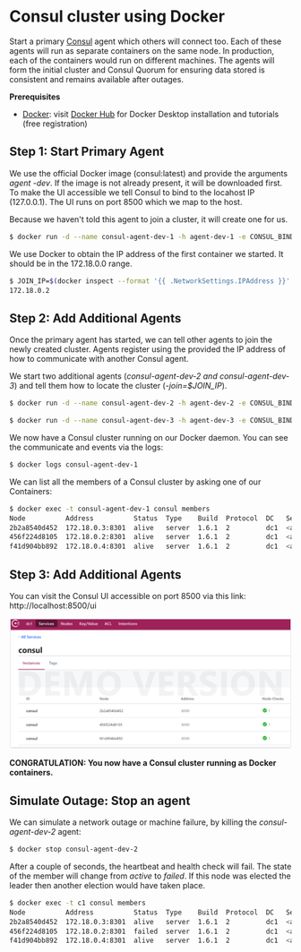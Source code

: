# Consul cluster using Docker

Start a primary [Consul](https://www.consul.io/) agent which others will connect too. Each of these agents will run as separate containers on the same node. 
In production, each of the containers would run on different machines. The agents will form the initial cluster and Consul Quorum 
for ensuring data stored is consistent and remains available after outages.

**Prerequisites**

* [Docker](https://www.docker.com/): visit [Docker Hub](https://hub.docker.com/) for Docker Desktop installation and tutorials (free registration)

## Step 1: Start Primary Agent 

We use the official Docker image (consul:latest) and provide the arguments _agent -dev_. 
If the image is not already present, it will be downloaded first.
To make the UI accessible we tell Consul to bind to the locahost IP (127.0.0.1). The UI runs on port 8500 which we map to the host.

Because we haven't told this agent to join a cluster, it will create one for us.

```bash
$ docker run -d --name consul-agent-dev-1 -h agent-dev-1 -e CONSUL_BIND_INTERFACE=eth0 -p 8500:8500 consul agent -dev -ui -client=0.0.0.0
```

We use Docker to obtain the IP address of the first container we started. It should be in the 172.18.0.0 range.

```bash
$ JOIN_IP=$(docker inspect --format '{{ .NetworkSettings.IPAddress }}' consul-agent-dev-1); echo $JOIN_IP
172.18.0.2
```

## Step 2: Add Additional Agents

Once the primary agent has started, we can tell other agents to join the newly created cluster. 
Agents register using the provided the IP address of how to communicate with another Consul agent.

We start two additional agents (_consul-agent-dev-2 and consul-agent-dev-3_) and tell them how to locate the cluster (_-join=$JOIN_IP_).
```bash
$ docker run -d --name consul-agent-dev-2 -h agent-dev-2 -e CONSUL_BIND_INTERFACE=eth0 consul agent -dev -ui -client=0.0.0.0 -join=$JOIN_IP
```
```bash
$ docker run -d --name consul-agent-dev-3 -h agent-dev-3 -e CONSUL_BIND_INTERFACE=eth0 consul agent -dev -ui -client=0.0.0.0 -join=$JOIN_IP
```

We now have a Consul cluster running on our Docker daemon. You can see the communicate and events via the logs:
```bash
$ docker logs consul-agent-dev-1
```

We can list all the members of a Consul cluster by asking one of our Containers:
```bash
$ docker exec -t consul-agent-dev-1 consul members
Node          Address          Status  Type    Build  Protocol  DC   Segment
2b2a8540d452  172.18.0.3:8301  alive   server  1.6.1  2         dc1  <all>
456f224d8105  172.18.0.2:8301  alive   server  1.6.1  2         dc1  <all>
f41d904bb892  172.18.0.4:8301  alive   server  1.6.1  2         dc1  <all>
```

## Step 3: Add Additional Agents

You can visit the Consul UI accessible on port 8500 via this link: http://localhost:8500/ui

![ScreenShot: Consul UI](./images/consul-ui.png)

**CONGRATULATION: You now have a Consul cluster running as Docker containers.**

## Simulate Outage: Stop an agent

We can simulate a network outage or machine failure, by killing the _consul-agent-dev-2_ agent:
```bash
$ docker stop consul-agent-dev-2
```

After a couple of seconds, the heartbeat and health check will fail. The state of the member will change from _active_ to _failed_.
If this node was elected the leader then another election would have taken place.
```bash
$ docker exec -t c1 consul members
Node          Address          Status  Type    Build  Protocol  DC   Segment
2b2a8540d452  172.18.0.3:8301  alive   server  1.6.1  2         dc1  <all>
456f224d8105  172.18.0.2:8301  failed  server  1.6.1  2         dc1  <all>
f41d904bb892  172.18.0.4:8301  alive   server  1.6.1  2         dc1  <all>
```
